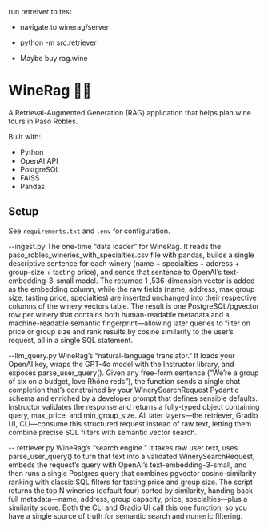 run retreiver to test
- navigate to winerag/server
- python -m src.retriever








- Maybe buy rag.wine

# WineRag 🍷🤖

A Retrieval-Augmented Generation (RAG) application that helps plan wine tours in Paso Robles.

Built with:
- Python
- OpenAI API
- PostgreSQL
- FAISS
- Pandas

## Setup

See `requirements.txt` and `.env` for configuration.


--ingest.py
The one-time “data loader” for WineRag. It reads the paso_robles_wineries_with_specialties.csv file with pandas, builds a single descriptive sentence for each winery (name + specialties + address + group-size + tasting price), and sends that sentence to OpenAI’s text-embedding-3-small model. The returned 1 ,536-dimension vector is added as the embedding column, while the raw fields (name, address, max group size, tasting price, specialties) are inserted unchanged into their respective columns of the winery_vectors table. The result is one PostgreSQL/pgvector row per winery that contains both human-readable metadata and a machine-readable semantic fingerprint—allowing later queries to filter on price or group size and rank results by cosine similarity to the user’s request, all in a single SQL statement.

--llm_query.py
WineRag’s “natural-language translator.” It loads your OpenAI key, wraps the GPT-4o model with the Instructor library, and exposes parse_user_query(). Given any free-form sentence (“We’re a group of six on a budget, love Rhône reds”), the function sends a single chat completion that’s constrained by your WinerySearchRequest Pydantic schema and enriched by a developer prompt that defines sensible defaults. Instructor validates the response and returns a fully-typed object containing query, max_price, and min_group_size. All later layers—the retriever, Gradio UI, CLI—consume this structured request instead of raw text, letting them combine precise SQL filters with semantic vector search.

-- retriever.py
WineRag’s “search engine.” It takes raw user text, uses parse_user_query() to turn that text into a validated WinerySearchRequest, embeds the request’s query with OpenAI’s text-embedding-3-small, and then runs a single Postgres query that combines pgvector cosine-similarity ranking with classic SQL filters for tasting price and group size. The script returns the top N wineries (default four) sorted by similarity, handing back full metadata—name, address, group capacity, price, specialties—plus a similarity score. Both the CLI and Gradio UI call this one function, so you have a single source of truth for semantic search and numeric filtering.

